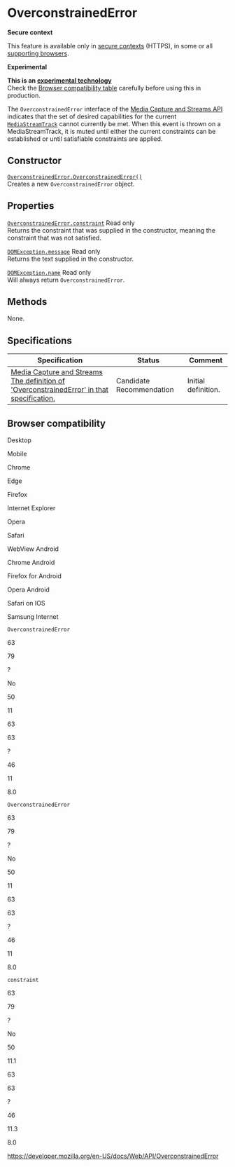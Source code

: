 OverconstrainedError
====================

**Secure context**

This feature is available only in [secure contexts](https://developer.mozilla.org/en-US/docs/Web/Security/Secure_Contexts) (HTTPS), in some or all [supporting browsers](#browser_compatibility).

**Experimental**

**This is an [experimental technology](https://developer.mozilla.org/en-US/docs/MDN/Guidelines/Conventions_definitions#experimental)**  
Check the [Browser compatibility table](#browser_compatibility) carefully before using this in production.

The `OverconstrainedError` interface of the [Media Capture and Streams API](media_streams_api) indicates that the set of desired capabilities for the current [`MediaStreamTrack`](mediastreamtrack) cannot currently be met. When this event is thrown on a MediaStreamTrack, it is muted until either the current constraints can be established or until satisfiable constraints are applied.

Constructor
-----------

[`OverconstrainedError.OverconstrainedError()`](overconstrainederror/overconstrainederror)  
Creates a new `OverconstrainedError` object.

Properties
----------

 [`OverconstrainedError.constraint`](overconstrainederror/constraint) <span class="badge inline readonly">Read only </span>   
Returns the constraint that was supplied in the constructor, meaning the constraint that was not satisfied.

 [`DOMException.message`](domexception/message) <span class="badge inline readonly">Read only </span>   
Returns the text supplied in the constructor.

 [`DOMException.name`](domexception/name) <span class="badge inline readonly">Read only </span>   
Will always return `OverconstrainedError`.

Methods
-------

None.

Specifications
--------------

<table><thead><tr class="header"><th>Specification</th><th>Status</th><th>Comment</th></tr></thead><tbody><tr class="odd"><td><a href="https://w3c.github.io/mediacapture-main/#overconstrainederror-interface">Media Capture and Streams<br />
<span class="small">The definition of 'OverconstrainedError' in that specification.</span></a></td><td><span class="spec-cr">Candidate Recommendation</span></td><td>Initial definition.</td></tr></tbody></table>

Browser compatibility
---------------------

Desktop

Mobile

Chrome

Edge

Firefox

Internet Explorer

Opera

Safari

WebView Android

Chrome Android

Firefox for Android

Opera Android

Safari on IOS

Samsung Internet

`OverconstrainedError`

63

79

?

No

50

11

63

63

?

46

11

8.0

`OverconstrainedError`

63

79

?

No

50

11

63

63

?

46

11

8.0

`constraint`

63

79

?

No

50

11.1

63

63

?

46

11.3

8.0

<a href="https://developer.mozilla.org/en-US/docs/Web/API/OverconstrainedError" class="_attribution-link">https://developer.mozilla.org/en-US/docs/Web/API/OverconstrainedError</a>
